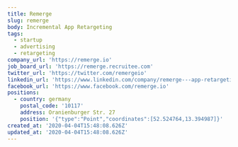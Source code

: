 ```yaml
---
title: Remerge
slug: remerge
body: Incremental App Retargeting
tags:
  - startup
  - advertising
  - retargeting
company_url: 'https://remerge.io'
job_board_url: 'https://remerge.recruitee.com'
twitter_url: 'https://twitter.com/remergeio'
linkedin_url: 'https://www.linkedin.com/company/remerge---app-retargeting/'
facebook_url: 'https://www.facebook.com/remerge.io'
positions:
  - country: germany
    postal_code: '10117'
    address: Oranienburger Str. 27
    position: '{"type":"Point","coordinates":[52.524764,13.394987]}'
created_at: '2020-04-04T15:48:08.626Z'
updated_at: '2020-04-04T15:48:08.626Z'
---
```


